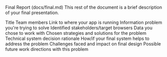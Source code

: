 Final Report (docs/final.md)
This rest of the document is a brief description of your final presentation.

Title
Team members
Link to where your app is running
Information problem you're trying to solve
Identified stakeholders/target browsers
Data you chose to work with
Chosen strategies and solutions for the problem
Technical system decision rationale
How/if your final system helps to address the problem
Challenges faced and impact on final design
Possible future work directions with this problem